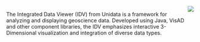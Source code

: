 <img src="https://www.ucar.edu/highlights/2007/images/globe2.jpg" align="right" />

The Integrated Data Viewer (IDV) from Unidata is a framework for analyzing and displaying geoscience data. Developed using Java, VisAD and other component libraries, the IDV emphasizes interactive 3-Dimensional visualization and integration of diverse data types.

